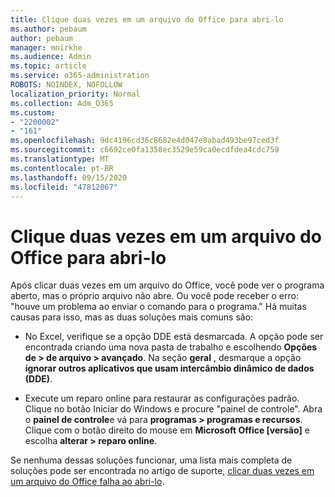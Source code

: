 ```yaml
---
title: Clique duas vezes em um arquivo do Office para abri-lo
ms.author: pebaum
author: pebaum
manager: mnirkhe
ms.audience: Admin
ms.topic: article
ms.service: o365-administration
ROBOTS: NOINDEX, NOFOLLOW
localization_priority: Normal
ms.collection: Adm_O365
ms.custom:
- "2200002"
- "161"
ms.openlocfilehash: 9dc4196cd36c8682e4d047e8abad493be97ced3f
ms.sourcegitcommit: c6692ce0fa1358ec3529e59ca0ecdfdea4cdc759
ms.translationtype: MT
ms.contentlocale: pt-BR
ms.lasthandoff: 09/15/2020
ms.locfileid: "47812067"
---
```

# <a name="double-clicking-an-office-file-fails-to-open-it"></a>Clique duas vezes em um arquivo do Office para abri-lo

Após clicar duas vezes em um arquivo do Office, você pode ver o programa aberto, mas o próprio arquivo não abre. Ou você pode receber o erro: "houve um problema ao enviar o comando para o programa." Há muitas causas para isso, mas as duas soluções mais comuns são:

- No Excel, verifique se a opção DDE está desmarcada. A opção pode ser encontrada criando uma nova pasta de trabalho e escolhendo **Opções de > de arquivo > avançado**. Na seção **geral** , desmarque a opção **ignorar outros aplicativos que usam intercâmbio dinâmico de dados (DDE)**.

- Execute um reparo online para restaurar as configurações padrão. Clique no botão Iniciar do Windows e procure "painel de controle". Abra o **painel de controle**e vá para **programas > programas e recursos**. Clique com o botão direito do mouse em **Microsoft Office [versão]** e escolha **alterar > reparo online**.

Se nenhuma dessas soluções funcionar, uma lista mais completa de soluções pode ser encontrada no artigo de suporte, [clicar duas vezes em um arquivo do Office falha ao abri-lo](https://support.office.com/article/Double-clicking-an-Office-file-fails-to-open-it-1e9c0ad9-34c8-4440-a42e-d30186b29ed6).
